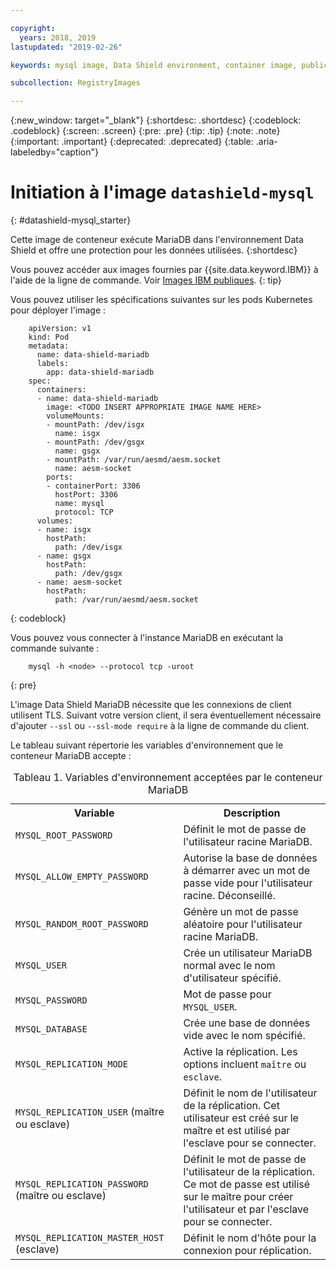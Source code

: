 ```yaml
---

copyright:
  years: 2018, 2019
lastupdated: "2019-02-26"

keywords: mysql image, Data Shield environment, container image, public image

subcollection: RegistryImages

---
```


{:new_window: target="_blank"}
{:shortdesc: .shortdesc}
{:codeblock: .codeblock}
{:screen: .screen}
{:pre: .pre}
{:tip: .tip}
{:note: .note}
{:important: .important}
{:deprecated: .deprecated}
{:table: .aria-labeledby="caption"}

# Initiation à l'image `datashield-mysql`
{: #datashield-mysql_starter}

Cette image de conteneur exécute MariaDB dans l'environnement Data Shield et offre une protection pour les données utilisées.
{:shortdesc}

Vous pouvez accéder aux images fournies par {{site.data.keyword.IBM}} à l'aide de la ligne de commande. Voir [Images IBM publiques](/docs/services/Registry?topic=registry-public_images#public_images).
{: tip}

Vous pouvez utiliser les spécifications suivantes sur les pods Kubernetes pour déployer l'image :

```
    apiVersion: v1
    kind: Pod
    metadata:
      name: data-shield-mariadb
      labels:
        app: data-shield-mariadb
    spec:
      containers:
      - name: data-shield-mariadb
        image: <TODO INSERT APPROPRIATE IMAGE NAME HERE>
        volumeMounts:
        - mountPath: /dev/isgx
          name: isgx
        - mountPath: /dev/gsgx
          name: gsgx
        - mountPath: /var/run/aesmd/aesm.socket
          name: aesm-socket
        ports:
        - containerPort: 3306
          hostPort: 3306
          name: mysql
          protocol: TCP
      volumes:
      - name: isgx
        hostPath:
          path: /dev/isgx
      - name: gsgx
        hostPath:
          path: /dev/gsgx
      - name: aesm-socket
        hostPath:
          path: /var/run/aesmd/aesm.socket
```
{: codeblock}

Vous pouvez vous connecter à l'instance MariaDB en exécutant la commande suivante :

```
    mysql -h <node> --protocol tcp -uroot
```
{: pre}

L'image Data Shield MariaDB nécessite que les connexions de client utilisent TLS. Suivant votre version client, il sera éventuellement nécessaire d'ajouter `--ssl` ou `--ssl-mode require` à la ligne de commande du client.

Le tableau suivant répertorie les variables d'environnement que le conteneur MariaDB accepte :

<table>
<caption>Tableau 1. Variables d'environnement acceptées par le conteneur MariaDB</caption>
  <tr>
    <th>Variable</th>
    <th>Description</th>
  </tr>
  <tr>
    <td><code>MYSQL_ROOT_PASSWORD</code></td>
    <td>Définit le mot de passe de l'utilisateur racine MariaDB.</td>
  </tr>
  <tr>
    <td><code>MYSQL_ALLOW_EMPTY_PASSWORD</code></td>
    <td>Autorise la base de données à démarrer avec un mot de passe vide pour l'utilisateur racine. Déconseillé.</td>
  </tr>
  <tr>
    <td><code>MYSQL_RANDOM_ROOT_PASSWORD</code></td>
    <td>Génère un mot de passe aléatoire pour l'utilisateur racine MariaDB.</td>
  </tr>
  <tr>
    <td><code>MYSQL_USER</code></td>
    <td>Crée un utilisateur MariaDB normal avec le nom d'utilisateur spécifié.</td>
  </tr>
  <tr>
    <td><code>MYSQL_PASSWORD</code></td>
    <td>Mot de passe pour <code>MYSQL_USER</code>.</td>
  </tr>
  <tr>
    <td><code>MYSQL_DATABASE</code></td>
    <td>Crée une base de données vide avec le nom spécifié.</td>
  </tr>
  <tr>
    <td><code>MYSQL_REPLICATION_MODE</code></td>
    <td>Active la réplication. Les options incluent <code>maître</code> ou <code>esclave</code>.</td>
  </tr>
  <tr>
    <td><code>MYSQL_REPLICATION_USER</code> (maître ou esclave)</td>
    <td>Définit le nom de l'utilisateur de la réplication. Cet utilisateur est créé sur le maître et est utilisé par l'esclave pour se connecter.</td>
  </tr>
  <tr>
    <td><code>MYSQL_REPLICATION_PASSWORD</code> (maître ou esclave)</td>
    <td>Définit le mot de passe de l'utilisateur de la réplication. Ce mot de passe est utilisé sur le maître pour créer l'utilisateur et par l'esclave pour se connecter.</td>
  </tr>
  <tr>
    <td><code>MYSQL_REPLICATION_MASTER_HOST</code> (esclave)</td>
    <td>Définit le nom d'hôte pour la connexion pour réplication.</td>
  </tr>
</table>
